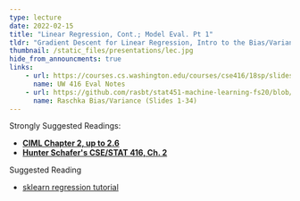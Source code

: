 ```yaml
---
type: lecture
date: 2022-02-15
title: "Linear Regression, Cont.; Model Eval. Pt 1"
tldr: "Gradient Descent for Linear Regression, Intro to the Bias/Variance Tradeoff"
thumbnail: /static_files/presentations/lec.jpg
hide_from_announcments: true
links: 
    - url: https://courses.cs.washington.edu/courses/cse416/18sp/slides/L4_assessingperformance-errors-biasvar.pdf
      name: UW 416 Eval Notes
    - url: https://github.com/rasbt/stat451-machine-learning-fs20/blob/master/L08/08-model-eval-1-intro__slides.pdf
      name: Raschka Bias/Variance (Slides 1-34)
---
```


Strongly Suggested Readings:
- **[CIML Chapter 2, up to 2.6](http://ciml.info/dl/v0_99/ciml-v0_99-all.pdf)**
- **[Hunter Schafer's CSE/STAT 416, Ch. 2](https://cse-stat-416-book.vercel.app/chapters/assessing_performance)**

Suggested Reading
- [sklearn regression tutorial](https://scikit-learn.org/stable/auto_examples/inspection/plot_linear_model_coefficient_interpretation.html)